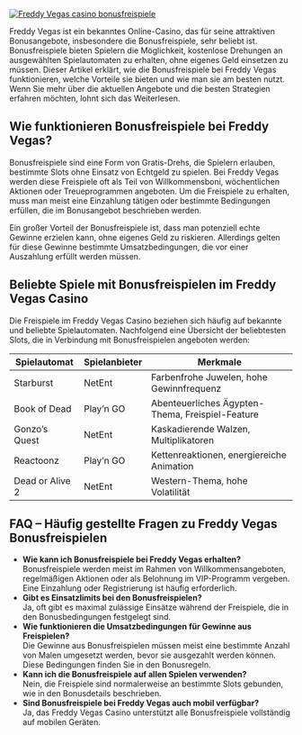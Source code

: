[![Freddy Vegas casino bonusfreispiele](https://123-caf.pages.dev/gitsignup.png)](https://vrmoo.ru/Bt82HjjY)

<p>Freddy Vegas ist ein bekanntes Online-Casino, das für seine attraktiven Bonusangebote, insbesondere die Bonusfreispiele, sehr beliebt ist. Bonusfreispiele bieten Spielern die Möglichkeit, kostenlose Drehungen an ausgewählten Spielautomaten zu erhalten, ohne eigenes Geld einsetzen zu müssen. Dieser Artikel erklärt, wie die Bonusfreispiele bei Freddy Vegas funktionieren, welche Vorteile sie bieten und wie man sie am besten nutzt. Wenn Sie mehr über die aktuellen Angebote und die besten Strategien erfahren möchten, lohnt sich das Weiterlesen.</p>  <h2>Wie funktionieren Bonusfreispiele bei Freddy Vegas?</h2> <p>Bonusfreispiele sind eine Form von Gratis-Drehs, die Spielern erlauben, bestimmte Slots ohne Einsatz von Echtgeld zu spielen. Bei Freddy Vegas werden diese Freispiele oft als Teil von Willkommensboni, wöchentlichen Aktionen oder Treueprogrammen angeboten. Um die Freispiele zu erhalten, muss man meist eine Einzahlung tätigen oder bestimmte Bedingungen erfüllen, die im Bonusangebot beschrieben werden.</p> <p>Ein großer Vorteil der Bonusfreispiele ist, dass man potenziell echte Gewinne erzielen kann, ohne eigenes Geld zu riskieren. Allerdings gelten für diese Gewinne bestimmte Umsatzbedingungen, die vor einer Auszahlung erfüllt werden müssen.</p>  <h2>Beliebte Spiele mit Bonusfreispielen im Freddy Vegas Casino</h2> <p>Die Freispiele im Freddy Vegas Casino beziehen sich häufig auf bekannte und beliebte Spielautomaten. Nachfolgend eine Übersicht der beliebtesten Slots, die in Verbindung mit Bonusfreispielen angeboten werden:</p>  <table>   <thead>     <tr>       <th>Spielautomat</th>       <th>Spielanbieter</th>       <th>Merkmale</th>     </tr>   </thead>   <tbody>     <tr>       <td>Starburst</td>       <td>NetEnt</td>       <td>Farbenfrohe Juwelen, hohe Gewinnfrequenz</td>     </tr>     <tr>       <td>Book of Dead</td>       <td>Play’n GO</td>       <td>Abenteuerliches Ägypten-Thema, Freispiel-Feature</td>     </tr>     <tr>       <td>Gonzo’s Quest</td>       <td>NetEnt</td>       <td>Kaskadierende Walzen, Multiplikatoren</td>     </tr>     <tr>       <td>Reactoonz</td>       <td>Play’n GO</td>       <td>Kettenreaktionen, energiereiche Animation</td>     </tr>     <tr>       <td>Dead or Alive 2</td>       <td>NetEnt</td>       <td>Western-Thema, hohe Volatilität</td>     </tr>   </tbody> </table>  <h2>FAQ – Häufig gestellte Fragen zu Freddy Vegas Bonusfreispielen</h2> <ul>   <li><strong>Wie kann ich Bonusfreispiele bei Freddy Vegas erhalten?</strong><br>Bonusfreispiele werden meist im Rahmen von Willkommensangeboten, regelmäßigen Aktionen oder als Belohnung im VIP-Programm vergeben. Eine Einzahlung oder Registrierung ist häufig erforderlich.</li>   <li><strong>Gibt es Einsatzlimits bei den Bonusfreispielen?</strong><br>Ja, oft gibt es maximal zulässige Einsätze während der Freispiele, die in den Bonusbedingungen festgelegt sind.</li>   <li><strong>Wie funktionieren die Umsatzbedingungen für Gewinne aus Freispielen?</strong><br>Die Gewinne aus Bonusfreispielen müssen meist eine bestimmte Anzahl von Malen umgesetzt werden, bevor sie ausgezahlt werden können. Diese Bedingungen finden Sie in den Bonusregeln.</li>   <li><strong>Kann ich die Bonusfreispiele auf allen Spielen verwenden?</strong><br>Nein, die Freispiele sind normalerweise an bestimmte Slots gebunden, wie in den Bonusdetails beschrieben.</li>   <li><strong>Sind Bonusfreispiele bei Freddy Vegas auch mobil verfügbar?</strong><br>Ja, das Freddy Vegas Casino unterstützt alle Bonusfreispiele vollständig auf mobilen Geräten.</li> </ul>